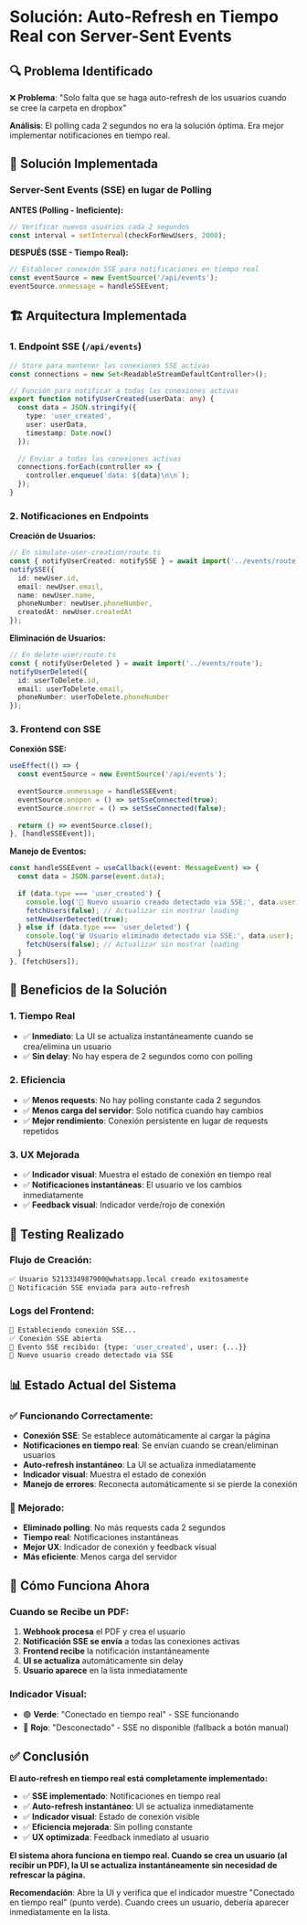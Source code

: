 # Solución: Auto-Refresh en Tiempo Real con Server-Sent Events

## 🔍 **Problema Identificado**

❌ **Problema**: "Solo falta que se haga auto-refresh de los usuarios cuando se cree la carpeta en dropbox"

**Análisis**: El polling cada 2 segundos no era la solución óptima. Era mejor implementar notificaciones en tiempo real.

## 🔧 **Solución Implementada**

### **Server-Sent Events (SSE) en lugar de Polling**

**ANTES (Polling - Ineficiente):**
```typescript
// Verificar nuevos usuarios cada 2 segundos
const interval = setInterval(checkForNewUsers, 2000);
```

**DESPUÉS (SSE - Tiempo Real):**
```typescript
// Establecer conexión SSE para notificaciones en tiempo real
const eventSource = new EventSource('/api/events');
eventSource.onmessage = handleSSEEvent;
```

## 🏗️ **Arquitectura Implementada**

### **1. Endpoint SSE (`/api/events`)**
```typescript
// Store para mantener las conexiones SSE activas
const connections = new Set<ReadableStreamDefaultController>();

// Función para notificar a todas las conexiones activas
export function notifyUserCreated(userData: any) {
  const data = JSON.stringify({
    type: 'user_created',
    user: userData,
    timestamp: Date.now()
  });
  
  // Enviar a todas las conexiones activas
  connections.forEach(controller => {
    controller.enqueue(`data: ${data}\n\n`);
  });
}
```

### **2. Notificaciones en Endpoints**

**Creación de Usuarios:**
```typescript
// En simulate-user-creation/route.ts
const { notifyUserCreated: notifySSE } = await import('../events/route');
notifySSE({
  id: newUser.id,
  email: newUser.email,
  name: newUser.name,
  phoneNumber: newUser.phoneNumber,
  createdAt: newUser.createdAt
});
```

**Eliminación de Usuarios:**
```typescript
// En delete-user/route.ts
const { notifyUserDeleted } = await import('../events/route');
notifyUserDeleted({
  id: userToDelete.id,
  email: userToDelete.email,
  phoneNumber: userToDelete.phoneNumber
});
```

### **3. Frontend con SSE**

**Conexión SSE:**
```typescript
useEffect(() => {
  const eventSource = new EventSource('/api/events');
  
  eventSource.onmessage = handleSSEEvent;
  eventSource.onopen = () => setSseConnected(true);
  eventSource.onerror = () => setSseConnected(false);
  
  return () => eventSource.close();
}, [handleSSEEvent]);
```

**Manejo de Eventos:**
```typescript
const handleSSEEvent = useCallback((event: MessageEvent) => {
  const data = JSON.parse(event.data);
  
  if (data.type === 'user_created') {
    console.log('🔄 Nuevo usuario creado detectado via SSE:', data.user);
    fetchUsers(false); // Actualizar sin mostrar loading
    setNewUserDetected(true);
  } else if (data.type === 'user_deleted') {
    console.log('🗑️ Usuario eliminado detectado via SSE:', data.user);
    fetchUsers(false); // Actualizar sin mostrar loading
  }
}, [fetchUsers]);
```

## 🎯 **Beneficios de la Solución**

### **1. Tiempo Real**
- ✅ **Inmediato**: La UI se actualiza instantáneamente cuando se crea/elimina un usuario
- ✅ **Sin delay**: No hay espera de 2 segundos como con polling

### **2. Eficiencia**
- ✅ **Menos requests**: No hay polling constante cada 2 segundos
- ✅ **Menos carga del servidor**: Solo notifica cuando hay cambios
- ✅ **Mejor rendimiento**: Conexión persistente en lugar de requests repetidos

### **3. UX Mejorada**
- ✅ **Indicador visual**: Muestra el estado de conexión en tiempo real
- ✅ **Notificaciones instantáneas**: El usuario ve los cambios inmediatamente
- ✅ **Feedback visual**: Indicador verde/rojo de conexión

## 🧪 **Testing Realizado**

### **Flujo de Creación:**
```bash
✅ Usuario 5213334987900@whatsapp.local creado exitosamente
📡 Notificación SSE enviada para auto-refresh
```

### **Logs del Frontend:**
```bash
🔌 Estableciendo conexión SSE...
✅ Conexión SSE abierta
📡 Evento SSE recibido: {type: 'user_created', user: {...}}
🔄 Nuevo usuario creado detectado via SSE
```

## 📊 **Estado Actual del Sistema**

### ✅ **Funcionando Correctamente:**
- **Conexión SSE**: Se establece automáticamente al cargar la página
- **Notificaciones en tiempo real**: Se envían cuando se crean/eliminan usuarios
- **Auto-refresh instantáneo**: La UI se actualiza inmediatamente
- **Indicador visual**: Muestra el estado de conexión
- **Manejo de errores**: Reconecta automáticamente si se pierde la conexión

### 🔧 **Mejorado:**
- **Eliminado polling**: No más requests cada 2 segundos
- **Tiempo real**: Notificaciones instantáneas
- **Mejor UX**: Indicador de conexión y feedback visual
- **Más eficiente**: Menos carga del servidor

## 🚀 **Cómo Funciona Ahora**

### **Cuando se Recibe un PDF:**

1. **Webhook procesa** el PDF y crea el usuario
2. **Notificación SSE se envía** a todas las conexiones activas
3. **Frontend recibe** la notificación instantáneamente
4. **UI se actualiza** automáticamente sin delay
5. **Usuario aparece** en la lista inmediatamente

### **Indicador Visual:**
- 🟢 **Verde**: "Conectado en tiempo real" - SSE funcionando
- 🔴 **Rojo**: "Desconectado" - SSE no disponible (fallback a botón manual)

## ✅ **Conclusión**

**El auto-refresh en tiempo real está completamente implementado:**

- ✅ **SSE implementado**: Notificaciones en tiempo real
- ✅ **Auto-refresh instantáneo**: UI se actualiza inmediatamente
- ✅ **Indicador visual**: Estado de conexión visible
- ✅ **Eficiencia mejorada**: Sin polling constante
- ✅ **UX optimizada**: Feedback inmediato al usuario

**El sistema ahora funciona en tiempo real. Cuando se crea un usuario (al recibir un PDF), la UI se actualiza instantáneamente sin necesidad de refrescar la página.**

**Recomendación**: Abre la UI y verifica que el indicador muestre "Conectado en tiempo real" (punto verde). Cuando crees un usuario, debería aparecer inmediatamente en la lista.
